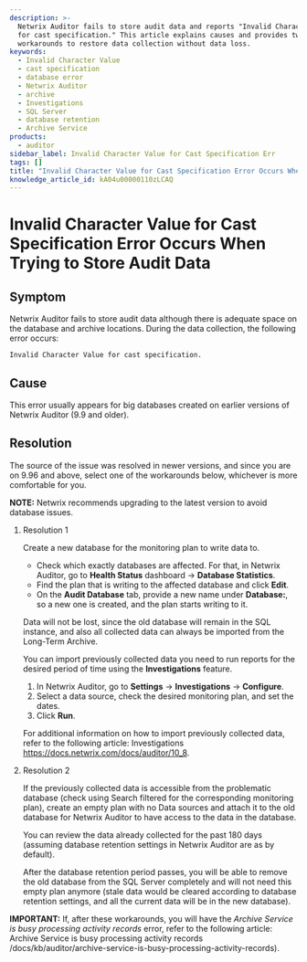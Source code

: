 ```yaml
---
description: >-
  Netwrix Auditor fails to store audit data and reports "Invalid Character Value
  for cast specification." This article explains causes and provides two
  workarounds to restore data collection without data loss.
keywords:
  - Invalid Character Value
  - cast specification
  - database error
  - Netwrix Auditor
  - archive
  - Investigations
  - SQL Server
  - database retention
  - Archive Service
products:
  - auditor
sidebar_label: Invalid Character Value for Cast Specification Err
tags: []
title: "Invalid Character Value for Cast Specification Error Occurs When Trying to Store Audit Data"
knowledge_article_id: kA04u00000110zLCAQ
---
```


# Invalid Character Value for Cast Specification Error Occurs When Trying to Store Audit Data

## Symptom

Netwrix Auditor fails to store audit data although there is adequate space on the database and archive locations. During the data collection, the following error occurs:

```
Invalid Character Value for cast specification.
```

## Cause

This error usually appears for big databases created on earlier versions of Netwrix Auditor (9.9 and older).

## Resolution

The source of the issue was resolved in newer versions, and since you are on 9.96 and above, select one of the workarounds below, whichever is more comfortable for you.

**NOTE:** Netwrix recommends upgrading to the latest version to avoid database issues.

1. Resolution 1

   Create a new database for the monitoring plan to write data to.

   - Check which exactly databases are affected. For that, in Netwrix Auditor, go to **Health Status** dashboard -> **Database Statistics**.
   - Find the plan that is writing to the affected database and click **Edit**.
   - On the **Audit Database** tab, provide a new name under **Database:**, so a new one is created, and the plan starts writing to it.

   Data will not be lost, since the old database will remain in the SQL instance, and also all collected data can always be imported from the Long-Term Archive.

   You can import previously collected data you need to run reports for the desired period of time using the **Investigations** feature.

   1. In Netwrix Auditor, go to **Settings** -> **Investigations** -> **Configure**.
   2. Select a data source, check the desired monitoring plan, and set the dates.
   3. Click **Run**.

   For additional information on how to import previously collected data, refer to the following article: Investigations https://docs.netwrix.com/docs/auditor/10_8.

2. Resolution 2

   If the previously collected data is accessible from the problematic database (check using Search filtered for the corresponding monitoring plan), create an empty plan with no Data sources and attach it to the old database for Netwrix Auditor to have access to the data in the database.

   You can review the data already collected for the past 180 days (assuming database retention settings in Netwrix Auditor are as by default).

   After the database retention period passes, you will be able to remove the old database from the SQL Server completely and will not need this empty plan anymore (stale data would be cleared according to database retention settings, and all the current data will be in the new database).

**IMPORTANT:** If, after these workarounds, you will have the *Archive Service is busy processing activity records* error, refer to the following article: Archive Service is busy processing activity records /docs/kb/auditor/archive-service-is-busy-processing-activity-records).
